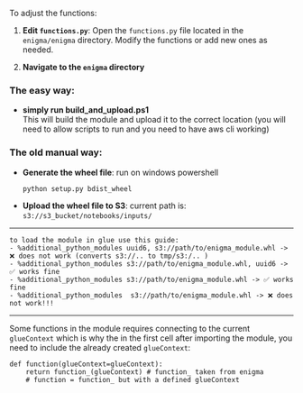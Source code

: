 To adjust the functions:

1. **Edit `functions.py`**: Open the `functions.py` file located in the `enigma/enigma` directory. Modify the functions or add new ones as needed.

2. **Navigate to the `enigma` directory**
### The easy way:
- **simply run build_and_upload.ps1**<br>This will build the module and upload it to the correct location
(you will need to allow scripts to run and you need to have aws cli working)
### The old manual way:
- **Generate the wheel file**: run on windows powershell
    ```bash
    python setup.py bdist_wheel
    ```
- **Upload the wheel file to S3**:
    current path is: <br>```s3://s3_bucket/notebooks/inputs/```

-----
```
to load the module in glue use this guide:
- %additional_python_modules uuid6, s3://path/to/enigma_module.whl -> ❌ does not work (converts s3://.. to tmp/s3:/.. )
- %additional_python_modules s3://path/to/enigma_module.whl, uuid6 -> ✅ works fine
- %additional_python_modules s3://path/to/enigma_module.whl -> ✅ works fine
- %additional_python_modules  s3://path/to/enigma_module.whl -> ❌ does not work!!!
```

---
Some functions in the module requires connecting to the current `glueContext` which is why the in the first cell after importing the module, you need to include the already created `glueContext`:<br>
```
def function(glueContext=glueContext): 
    return function_(glueContext) # function_ taken from enigma
    # function = function_ but with a defined glueContext 
```